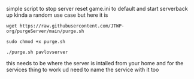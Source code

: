 simple script to stop server reset game.ini to default and start serverback up kinda a random use case but here it is 
```
wget https://raw.githubusercontent.com/JTWP-org/purgeServer/main/purge.sh
```
```
sudo chmod +x purge.sh
```
```
./purge.sh pavlovserver
```
this needs to be where the server is intalled from your home and for the services thing to work ud need to name the service with it too 
